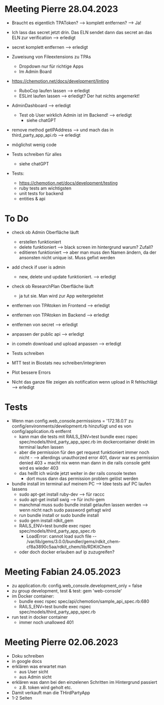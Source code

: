 # Meeting Pierre 28.04.2023

- Braucht es eigentlich TPAToken? --> komplett entfernen? --> Ja!
- Ich lass das secret jetzt drin. Das ELN sendet dann das secret an das ELN zur verification --> erledigt
- secret komplett entfernen --> erledigt

- Zuweisung von Fileextensions zu TPAs
	+ Dropdown nur für richtige Apps
	+ Im Admin Board

- https://chemotion.net/docs/development/linting
	+ RuboCop laufen lassen --> erledigt
	+ ESLint laufen lassen --> erledigt? Der hat nichts angemerkt!

- AdminDashboard --> erledigt
	+ Test ob User wirklich Admin ist im Backend! --> erledigt
		* siehe chatGPT

- remove method getIPAddress --> und mach das in third_party_app_api.rb --> erledigt

- möglichst wenig code

- Tests schreiben für alles
	+ siehe chatGPT

- Tests:
	+ https://chemotion.net/docs/development/testing
	+ ruby tests am wichtigsten
	+ unit tests for backend
	+ entities & api



# To Do

- check ob Admin Oberfläche läuft
	+ erstellen funktioniert
	+ delete funktioniert --> black screen im hintergrund warum? Zufall?
	+ editieren funktioniert --> aber man muss den Namen ändern, da der ansonsten nicht unique ist. Muss gefixt werden
- add check if user is admin
	+ new, delete und update funktioniert. --> erledigt
- check ob ResearchPlan Oberfläche läuft
	+ ja tut sie. Man wird zur App weitergeleitet
- entfernen von TPAtoken im Frontend --> erledigt
- entfernen von TPAtoken im Backend --> erledigt
- entfernen von secret --> erledigt

- anpassen der public api --> erledigt
- in comeln download und upload anpassen --> erledigt

- Tests schreiben

- MTT test in Biostats neu schreiben/integrieren
- Plot bessere Errors
- Nicht das ganze file zeigen als notification wenn upload in R fehlschlägt --> erledigt



# Tests

- Wenn man config.web_console.permissions = '172.18.0.1' zu config/environments/development.rb hinzufügt und es von config/application.rb entfernt
	+ kann man die tests mit RAILS_ENV=test bundle exec rspec spec/models/third_party_app_spec.rb im dockercontainer direkt im terminal laufen lassen
	+ aber die permission für den get request funktioniert immer noch nicht
			- --> allerdings unauthorzed error 401, davor war es permission denied 403
				+ macht nix wenn man dann in die rails console geht wird es wieder 403
	+ das heißt ich würde jetzt weiter in der rails console testen
		* dort muss dann das permission problem gelöst werden
- bundle install im terminal auf meinem PC --> Idee tests auf PC laufen lassens
	+ sudo apt-get install ruby-dev --> für raccc
	+ sudo apt-get install swig --> für inchi-gem
	+ manchmal muss sudo bundle install gelaufen lassen werden --> wenn nicht nach sudo password gefragt wird
	+ run bundle install or sudo bundle install
	+ sudo gem install rdkit_gem
	+ RAILS_ENV=test bundle exec rspec spec/models/third_party_app_spec.rb
		* LoadError:
  cannot load such file -- /var/lib/gems/3.0.0/bundler/gems/rdkit_chem-cf8a3890c5aa/rdkit_chem/lib/RDKitChem
  - oder doch docker erlauben auf ip zuzugreifen?



# Meeting Fabian 24.05.2023

  - zu application.rb: config.web_console.development_only = false
  - zu group development, test & test: gem 'web-console'
  - im Docker container:
  	- bundle exec rspec spec/api/chemotion/sample_api_spec.rb:680
  	- RAILS_ENV=test bundle exec rspec spec/models/third_party_app_spec.rb
  - run test in docker container
  	+ immer noch unallowed 401


# Meeting Pierre 02.06.2023

 - Doku schreiben
 - in google docs
 - erklären was erwartet man
 	+ aus User sicht
 	+ aus Admin sicht
 - erklären was dann bei den einzelenen Schritten im Hintergrund passiert
 	+ z.B. token wird geholt etc.
 - Damit verkauft man die THirdPartyApp
 - 1-2 Seiten
